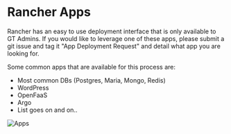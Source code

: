 # Rancher Apps

Rancher has an easy to use deployment interface that is only available to GT Admins. If you would like to leverage one of these apps, please submit a git issue and tag it "App Deployment Request" and detail what app you are looking for.

Some common apps that are available for this process are:

* Most common DBs (Postgres, Maria, Mongo, Redis)
* WordPress
* OpenFaaS
* Argo
* List goes on and on..

![Apps](../_media/apps.png)